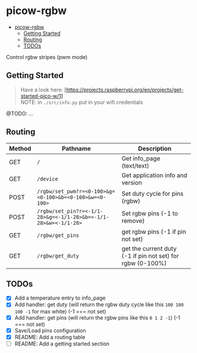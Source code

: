 # picow-rgbw

<!--toc:start-->

- [picow-rgbw](#picow-rgbw)
  - [Getting Started](#getting-started)
  - [Routing](#routing)
  - [TODOs](#todos)
  <!--toc:end-->

Control rgbw stripes (pwm mode)

## Getting Started

> Have a look here: [https://projects.raspberrypi.org/en/projects/get-started-pico-w/1]  
> NOTE: in `./src/info.py` put in your wifi credentials

@TODO: ...

## Routing

| Method | Pathname                                                        | Description                                                |
| ------ | --------------------------------------------------------------- | ---------------------------------------------------------- |
| GET    | `/`                                                             | Get info_page (text/text)                                  |
| GET    | `/device`                                                       | Get application info and version                           |
| POST   | `/rgbw/set_pwm?r=<0-100>&g=<0-100>&b=<0-100>&w=<0-100>`         | Set duty cycle for pins (rgbw)                             |
| POST   | `/rgbw/set_pin?r=<-1/1-28>&g=<-1/1-28>&b=<-1/1-28>&w=<-1/1-28>` | Set rgbw pins (-1 to remove)                               |
| GET    | `/rgbw/get_pins`                                                | get rgbw pins (-1 if pin not set)                          |
| GET    | `/rgbw/get_duty`                                                | get the current duty (-1 if pin not set) for rgbw (0-100%) |

## TODOs

- [x] Add a temperature entry to info_page
- [x] Add handler: get duty (will return the rgbw duty cycle like this `100 100 100 -1` for max white) (-1 === not set)
- [x] Add handler: get pins (will return the rgbw pins like this `0 1 2 -1`) (-1 === not set)
- [x] Save/Load pins configuration
- [x] README: Add a routing table
- [ ] README: Add a getting started section

